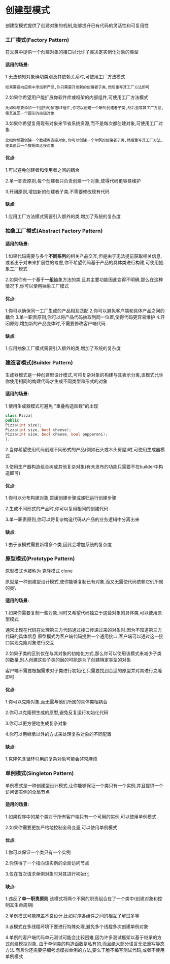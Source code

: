 # 创建型模式

创建型模式提供了创建对象的机制,能够提升已有代码的灵活性和可复用性

### 工厂模式(Factory Pattern)

在父类中提供一个创建对象的接口以允许子类决定实例化对象的类型

#### 适用的场景:

1.无法预知对象确切类别及其依赖关系时,可使用工厂方法模式

```
如果需要向应用中添加新产品,你只需要开发新的创建者子类,然后重写其工厂方法即可
```

2.如果你希望用户能扩展你软件库或框架的内部组件,可使用工厂方法模式

```
比如你想要添加一个圆形的按钮UI组件,你可以创建一个新的创建者子类,然后重写其工厂方法,使其返回一个圆形的按钮对象
```

3.如果你希望复用现有对象来节省系统资源,而不是每次都创建对象,可使用工厂对象

```
比如你想要创建一个数据库连接对象,你可以创建一个单例的创建者子类,然后重写其工厂方法,使其返回一个数据库连接对象
```

#### 优点:

1.可以避免创建者和使用者之间的耦合

2.单一职责原则,每个创建者只负责创建一个对象,使得代码更容易维护

3.开闭原则,增加新的创建者子类,不需要修改现有代码

#### 缺点:

1.应用工厂方法模式需要引入额外的类,增加了系统的复杂度

### 抽象工厂模式(Abstract Factory Pattern)

#### 适用的场景:

1.如果代码需要与多个**不同系列**的相关产品交互,但是由于无法提前获取相关信息,或者出于对未来扩展性的考虑,你不希望代码基于产品的具体类进行构建,可使用抽象工厂模式

2.如果你有一个基于**一组**抽象方法的类,且其主要功能因此变得不明确,那么在这种情况下,你可以使用抽象工厂模式

#### 优点:

1.你可以确保同一工厂生成的产品相互匹配 2.你可以避免客户端和具体产品之间的耦合 3.单一职责原则,你可以将产品代码抽取到同一位置,使得代码更容易维护 4.开闭原则,增加新的产品变体时,不需要修改客户端代码

#### 缺点:

1.应用抽象工厂模式需要引入额外的类,增加了系统的复杂度

### 建造者模式(Builder Pattern)

生成器模式是一种创建型设计模式,可将复杂对象的构建与其表示分离,该模式允许你使用相同的构建代码才生成不同类型和形式的对象

#### 适用的场景:

1.使用生成器模式可避免 "重叠构造函数"的出现

```C++
class Pizza{
public:
Pizza(int size);
Pizza(int size, bool cheese);
Pizza(int size, bool cheese, bool pepperoni);
};
```

2.当你希望使用代码创建不同形式的产品(例如石头或木头房屋)时,可使用生成器模式

3.使用生产器构造组合树或其他复杂对象(有未发布的功能只需要不在builder中构造即可)

#### 优点:

1.你可以分布构建对象,暂缓创建步骤或递归运行创建步骤

2.生成不同形式的产品时,你可以复用相同的创建代码

3.单一职责原则,你可以将复杂构造代码从产品的业务逻辑中分离出来

#### 缺点:

1.由于该模式需要新增多个类,因此会增加系统的复杂度

### 原型模式(Prototype Pattern)

原型模式也被称为 克隆模式 clone

原型是一种创建型设计模式,使你能够复制已有对象,而又无需使代码依赖它们所属的类\

#### 适用的场景:

1.如果你需要复制一些对象,同时又希望代码独立于这些对象的具体类,可以使用原型模式

通常出现在代码在处理第三方代码通过接口传递过来的对象时.因为不知道第三方代码的具体信息 原型模式为客户端代码提供一个通用接口,客户端可以通过这一接口实现克隆对象进行交互

2.如果子类的区别仅在与其对象的初始化方式,那么你可以使用该模式来减少子类的数量,别人创建这些子类的目的可能是为了创建特定类型的对象

客户端不需要根据需求对子类进行初始化,只需要找到合适的原型并对其进行克隆即可

#### 优点:

1.你可以克隆对象,而无需与他们所属的具体类相耦合

2.你可以克隆预生成的原型,避免反复运行初始化代码

3.你可以更方便地生成复杂对象

4.你可以用继承以外的方式来处理复杂对象的不同配置

#### 缺点:

1.克隆包含循环引用的复杂对象可能会非常麻烦

### 单例模式(Singleton Pattern)

单例模式是一种创建型设计模式,让你能够保证一个类只有一个实例,并且提供一个访问该实例的全局节点

#### 适用的场景:

1.如果程序中的某个类对于所有客户端只有一个可用的实例,可以使用单例模式

2.如果你需要更加严格地控制全局变量,可以使用单例模式

#### 优点:

1.你可以保证一个类只有一个实例

2.你获得了一个指向该实例的全局访问节点

3.仅在首次请求单例对象时对其进行初始化

#### 缺点:

1.违反了**单一职责原则**,该模式将两个不同的职责组合在了一个类中(创建对象和控制其生命周期)

2.单例模式可能掩盖不良设计,比如程序各组件之间的相互了解过多等

3.该模式在多线程环境下要进行特殊处理,避免多个线程多次创建单例对象

4.单例的客户端代码单元测试可能会比较困难,因为许多测试框架以基于继承的方式创建模拟对象, 由于单例类的构造函数是私有的,而且绝大部分语言无法重写静态方法.而且你还需要仔细考虑模拟单例的方法,要么干脆不编写测试代码,或者不使用单例模式


